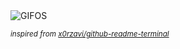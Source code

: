 <div align="justify">
<picture>
    <source media="(prefers-color-scheme: dark)" srcset="https://i.ibb.co/DHk4Bffr/output-gif.gif">
    <source media="(prefers-color-scheme: light)" srcset="https://i.ibb.co/DHk4Bffr/output-gif.gif">
    <img alt="GIFOS" src="https://i.ibb.co/DHk4Bffr/output-gif.gif">
</picture>

<sub><i>inspired from [x0rzavi/github-readme-terminal](https://github.com/x0rzavi/github-readme-terminal)</i></sub>

</div>

<!-- Image deletion URL: https://ibb.co/Q3n9WvvD/eb637bdda49e7fae6464e1806706230a -->